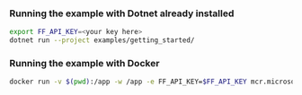 ### Running the example with Dotnet already installed
```bash
export FF_API_KEY=<your key here>
dotnet run --project examples/getting_started/
```

### Running the example with Docker

```bash
docker run -v $(pwd):/app -w /app -e FF_API_KEY=$FF_API_KEY mcr.microsoft.com/dotnet/sdk:8.0 dotnet run --framework net8.0 --project examples/getting_started/
```
